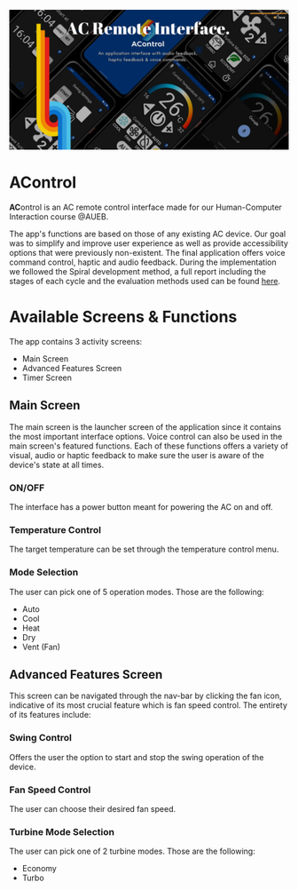 ![AControl Banner](./AControl.png)

# AControl
**AC**ontrol is an AC remote control interface made for our Human-Computer Interaction course @AUEB. 

The app's functions are based on those of any existing AC device. Our goal was to simplify and improve user experience as well as provide accessibility options that were previously non-existent. The final application offers voice command control, haptic and audio feedback. During the implementation we followed the Spiral development method, a full report including the stages of each cycle and the evaluation methods used can be found [here](./report.pdf). 

# Available Screens & Functions
The app contains 3 activity screens:
- Main Screen
- Advanced Features Screen
- Timer Screen

## Main Screen
The main screen is the launcher screen of the application since it contains the most important interface options. Voice control can also be used in the main screen's featured functions. Each of these functions offers a variety of visual, audio or haptic feedback to make sure the user is aware of the device's state at all times.

### ON/OFF
The interface has a power button meant for powering the AC on and off.

### Temperature Control
The target temperature can be set through the temperature control menu.

### Mode Selection
The user can pick one of 5 operation modes. Those are the following:
- Auto
- Cool
- Heat
- Dry
- Vent (Fan)

## Advanced Features Screen
This screen can be navigated through the nav-bar by clicking the fan icon, indicative of its most crucial feature which is fan speed control. The entirety of its features include:

### Swing Control
Offers the user the option to start and stop the swing operation of the device.

### Fan Speed Control
The user can choose their desired fan speed.

### Turbine Mode Selection
The user can pick one of 2 turbine modes. Those are the following:
- Economy
- Turbo
